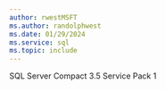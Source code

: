 ```yaml
---
author: rwestMSFT
ms.author: randolphwest
ms.date: 01/29/2024
ms.service: sql
ms.topic: include
---
```

 SQL Server Compact 3.5 Service Pack 1 
